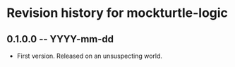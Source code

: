# Revision history for mockturtle-logic

## 0.1.0.0 -- YYYY-mm-dd

* First version. Released on an unsuspecting world.
